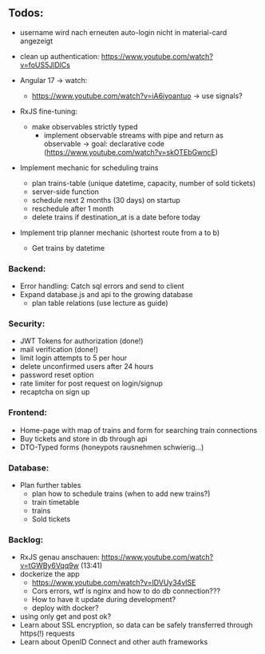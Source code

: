 ## Todos:
- username wird nach erneuten auto-login nicht in material-card angezeigt

- clean up authentication: https://www.youtube.com/watch?v=foUS5JlDlCs

- Angular 17 -> watch:
    - https://www.youtube.com/watch?v=iA6iyoantuo
    -> use signals?

- RxJS fine-tuning:
    - make observables strictly typed
        - implement observable streams with pipe and return as observable<type>
    -> goal: declarative code (https://www.youtube.com/watch?v=skOTEbGwncE)

- Implement mechanic for scheduling trains
    - plan trains-table (unique datetime, capacity, number of sold tickets)
    - server-side function
    - schedule next 2 months (30 days) on startup
    - reschedule after 1 month
    - delete trains if destination_at is a date before today

- Implement trip planner mechanic (shortest route from a to b)
    - Get trains by datetime

### Backend:
- Error handling: Catch sql errors and send to client
- Expand database.js and api to the growing database
    - plan table relations (use lecture as guide)

### Security:
- JWT Tokens for authorization (done!)
- mail verification (done!)	 
- limit login attempts to 5 per hour
- delete unconfirmed users after 24 hours
- password reset option
- rate limiter for post request on login/signup
- recaptcha on sign up

### Frontend:
- Home-page with map of trains and form for searching train connections 
- Buy tickets and store in db through api
- DTO-Typed forms (honeypots rausnehmen schwierig...)

### Database:
- Plan further tables
    - plan how to schedule trains (when to add new trains?)
    - train timetable
    - trains 
    - Sold tickets


### Backlog:
- RxJS genau anschauen: https://www.youtube.com/watch?v=tGWBy6Vqq9w (13:41)
- dockerize the app
    - https://www.youtube.com/watch?v=IDVUy34vlSE
    - Cors errors, wtf is nginx and how to do db connection???
    - How to have it update during development?
    - deploy with docker?
- using only get and post ok?
- Learn about SSL encryption, so data can be safely transferred through https(!) requests
- Learn about OpenID Connect and other auth frameworks
